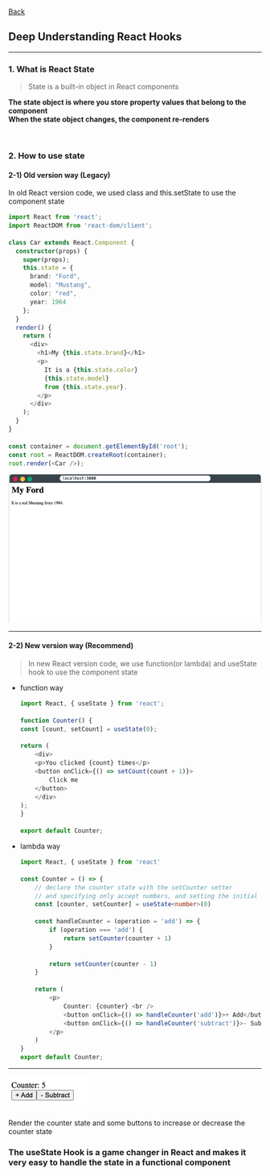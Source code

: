 [Back](README.md)

## Deep Understanding React Hooks

<hr>


### 1. What is React State

> State is a built-in object in React components

**The state object is where you store property values that belong to the component** <br>
**When the state object changes, the component re-renders** <br>

&nbsp;

### 2. How to use state

#### 2-1) Old version way (Legacy)

In old React version code, we used class and this.setState to use the component state

```typescript
import React from 'react';
import ReactDOM from 'react-dom/client';

class Car extends React.Component {
  constructor(props) {
    super(props);
    this.state = {
      brand: "Ford",
      model: "Mustang",
      color: "red",
      year: 1964
    };
  }
  render() {
    return (
      <div>
        <h1>My {this.state.brand}</h1>
        <p>
          It is a {this.state.color}
          {this.state.model}
          from {this.state.year}.
        </p>
      </div>
    );
  }
}

const container = document.getElementById('root');
const root = ReactDOM.createRoot(container);
root.render(<Car />);
```

![state in old react code](https://github.com/Elliot518/mcp-oss-tech/blob/main/frontend/react/state/OldStateInReact.png?raw=true)

<hr>

#### 2-2) New version way (Recommend)

> In new React version code, we use function(or lambda) and useState hook to use the component state


- function way
    ```typescript
    import React, { useState } from 'react';

    function Counter() {
    const [count, setCount] = useState(0);

    return (
        <div>
        <p>You clicked {count} times</p>
        <button onClick={() => setCount(count + 1)}>
            Click me
        </button>
        </div>
    );
    }

    export default Counter;
    ```

- lambda way
    ```typescript
    import React, { useState } from 'react'

    const Counter = () => {
        // declare the counter state with the setCounter setter 
        // and specifying only accept numbers, and setting the initial value to 0
        const [counter, setCounter] = useState<number>(0)
    
        const handleCounter = (operation = 'add') => {
            if (operation === 'add') {
                return setCounter(counter + 1)
            }
            
            return setCounter(counter - 1)
        }

        return (
            <p>
                Counter: {counter} <br />
                <button onClick={() => handleCounter('add')}>+ Add</button>
                <button onClick={() => handleCounter('subtract')}>- Subtract</button>
            </p>
        )
    }
    export default Counter;
    ```

<hr>

![counter state](https://github.com/Elliot518/mcp-oss-tech/blob/main/frontend/react/state/counter_state.png?raw=true)


Render the counter state and some buttons to increase or decrease the counter state


### The useState Hook is a game changer in React and makes it very easy to handle the state in a functional component

&nbsp;

